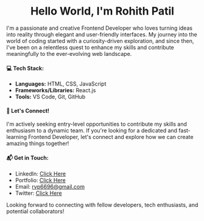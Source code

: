 <h1 align="center">Hello World, I'm Rohith Patil</h1>

I'm a passionate and creative Frontend Developer who loves turning ideas into reality through elegant and user-friendly interfaces. My journey into the world of coding started with a curiosity-driven exploration, and since then, I've been on a relentless quest to enhance my skills and contribute meaningfully to the ever-evolving web landscape.

#### 💻 Tech Stack:

- **Languages:** HTML, CSS, JavaScript
- **Frameworks/Libraries:** React.js
- **Tools:** VS Code, Git, GitHub

#### 🌟 Let's Connect!

I'm actively seeking entry-level opportunities to contribute my skills and enthusiasm to a dynamic team. If you're looking for a dedicated and fast-learning Frontend Developer, let's connect and explore how we can create amazing things together!

#### 📬 Get in Touch:

- LinkedIn: <a href="https://linkedin.com/in/rohithpatil96" target="_new"> Click Here </a>
- Portfolio: <a href="https://rvp6696.github.io/portfolio/" target="_new"> Click Here </a>
- Email: rvp6696@gmail.com
- Twitter: <a href="https://twitter.com/alpha_geekster" target="_new"> Click Here </a>

Looking forward to connecting with fellow developers, tech enthusiasts, and potential collaborators!


